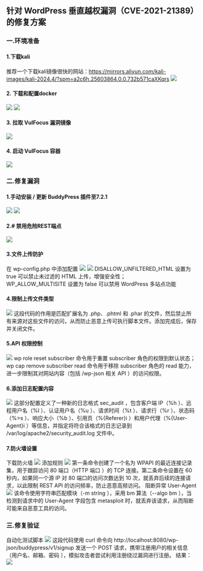 ## 针对 WordPress 垂直越权漏洞（CVE-2021-21389）的修复方案
### 一.环境准备
#### 1.下载kali
 推荐一个下载kali镜像很快的网站：https://mirrors.aliyun.com/kali-images/kali-2024.4/?spm=a2c6h.25603864.0.0.732b571caXKqrs
![](0.png)
#### 2. 下载和配置docker
![](2.png)
![](3.png)
#### 3. 拉取 VulFocus 漏洞镜像
![](7.png)
#### 4. 启动 VulFocus 容器
![](9.png)
### 二.修复漏洞
#### 1.手动安装 / 更新 BuddyPress 插件至7.2.1
![](10.png)
![](11.png)
#### 2.# 禁用危险REST端点
![](12.png)
#### 3.文件上传防护
在 wp-config.php 中添加配置
![](13.png)
![](14.png)
DISALLOW_UNFILTERED_HTML 设置为 true 可以禁止未过滤的 HTML 上传，增强安全性；  
WP_ALLOW_MULTISITE 设置为 false 可以禁用 WordPress 多站点功能
#### 4.限制上传文件类型
![](16.png)
这段代码的作用是匹配扩展名为 .php、.phtml 和 .phar 的文件，然后禁止所有来源对这些文件的访问，从而防止恶意上传可执行脚本文件。添加完成后，保存并关闭文件。
#### 5.API 权限控制
![](17.png)
wp role reset subscriber 命令用于重置 subscriber 角色的权限到默认状态；    
wp cap remove subscriber read 命令用于移除 subscriber 角色的 read 能力，进一步限制其对网站内容（包括 /wp-json 相关 API ）的访问权限。
#### 6.添加日志配置内容
![](18.png)
这部分配置定义了一种新的日志格式 sec_audit ，包含客户端 IP（%h ）、远程用户名（%l ）、认证用户名（%u ）、请求时间（%t ）、请求行（%r ）、状态码（%>s ）、响应大小（%b ）、引用页（%{Referer}i ）和用户代理（%{User-Agent}i ）等信息，并指定将符合该格式的日志记录到 /var/log/apache2/security_audit.log 文件中。
#### 7.防火墙设置
下载防火墙
![](19.png)
添加规则
![](20.png)
第一条命令创建了一个名为 WPAPI 的最近连接记录集，用于跟踪访问 80 端口（HTTP 端口 ）的 TCP 连接。第二条命令设置在 60 秒内，如果同一个源 IP 对 80 端口的访问次数达到 10 次，就丢弃后续的连接请求，以此限制 REST API 的访问频率，防止恶意高频访问。
阻断异常 User-Agent
![](21.png)
该命令使用字符串匹配模块（-m string ），采用 bm 算法（--algo bm ），当检测到请求中的 User-Agent 字段包含 metasploit 时，就丢弃该请求，从而阻断可能来自恶意工具的访问。
### 三.修复验证
自动化测试脚本
![](22.png)
这段代码使用 curl 命令向 http://localhost:8080/wp-json/buddypress/v1/signup 发送一个 POST 请求，携带注册用户的相关信息（用户名、邮箱、密码 ），模拟攻击者尝试利用注册绕过漏洞进行注册。
结果：
![](24.png)

